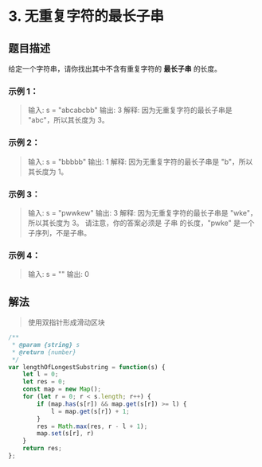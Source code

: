 # 3. 无重复字符的最长子串

## 题目描述

给定一个字符串，请你找出其中不含有重复字符的 **最长子串** 的长度。

### 示例 1：

>输入: s = "abcabcbb"
>输出: 3 
>解释: 因为无重复字符的最长子串是 "abc"，所以其长度为 3。

### 示例 2：

>输入: s = "bbbbb"
>输出: 1
>解释: 因为无重复字符的最长子串是 "b"，所以其长度为 1。

### 示例 3：

>输入: s = "pwwkew"
>输出: 3
>解释: 因为无重复字符的最长子串是 "wke"，所以其长度为 3。
>请注意，你的答案必须是 子串 的长度，"pwke" 是一个子序列，不是子串。

### 示例 4：

>输入: s = ""
>输出: 0

## 解法

> 使用双指针形成滑动区块

```javascript
/**
 * @param {string} s
 * @return {number}
 */
var lengthOfLongestSubstring = function(s) {
    let l = 0;
    let res = 0;
    const map = new Map();
    for (let r = 0; r < s.length; r++) {
        if (map.has(s[r]) && map.get(s[r]) >= l) {
            l = map.get(s[r]) + 1;
        }
        res = Math.max(res, r - l + 1);
        map.set(s[r], r)
    }
    return res;
};
```

